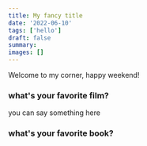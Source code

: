 ```yaml
---
title: My fancy title
date: '2022-06-10'
tags: ['hello']
draft: false
summary:
images: []
---
```


Welcome to my corner, happy weekend!

### what's your favorite film?

you can say something here


### what's your favorite book?
